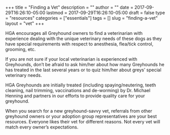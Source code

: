 +++
title = "Finding a Vet"
description = ""
author = ""
date = 2017-09-29T16:26:10-05:00
lastmod = 2017-09-29T16:26:10-05:00
draft = false
type = "resources"
categories = ["essentials"]
tags = []
slug = "finding-a-vet"
layout = "vet"
+++

HGA encourages all Greyhound owners to find a veterinarian with experience dealing with the unique veterinary needs of these dogs as they have special requirements with respect to anesthesia, flea/tick control, grooming, etc.

If you are not sure if your local veterinarian is experienced with Greyhounds, don’t be afraid to ask him/her about how many Greyhounds he has treated in the last several years or to quiz him/her about greys’ special veterinary needs.

HGA Greyhounds are initially treated (including spaying/neutering, teeth cleaning, nail trimming, vaccinations and de-worming) by Dr. Michael Henning and partners in our efforts to provide quality care for your greyhound.

When you search for a new greyhound-savvy vet, referrals from other greyhound owners or your adoption group representatives are your best resources. Everyone likes their vet for different reasons. Not every vet will match every owner’s expectations.